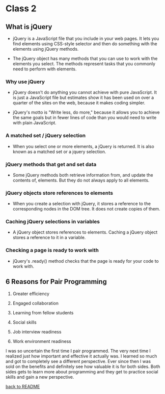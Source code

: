 # Class 2

## What is jQuery

- jQuery is a JavaScript file that you include in your web pages. It lets you find elements using CSS-style selector and then do something with the elements using jQuery methods.

- The jQuery object has many methods that you can use to work with the elements you select. The methods represent tasks that you commonly need to perform with elements.

### Why use jQuery

- jQuery doesn't do anything you cannot achieve with pure JavaScript. It is just a JavaScript file but estimates show it has been used on over a quarter of the sites on the web, because it makes coding simpler.

- jQuery's motto is "Write less, do more," because it allows you to achieve the same goals but in fewer lines of code than you would need to write with plain JavaScript.

### A matched set / jQuery selection

- When you select one or more elements, a jQuery is returned. It is also known as a matched set or a jquery selection.

### jQuery methods that get and set data

- Some jQuery methods both retrieve information from, and update the contents of, elements. But they do not always apply to all elements.

### jQuery objects store references to elements

- When you create a selection with jQuery, it stores a reference to the corresponding nodes in the DOM tree. It does not create copies of them.

### Caching jQuery selections in variables

- A jQuery object stores references to elements. Caching a jQuery object stores a reference to it in a variable.

### Checking a page is ready to work with

- jQuery's .ready() method checks that the page is ready for your code to work with.

## 6 Reasons for Pair Programming

1. Greater efficiency

1. Engaged collaboration

1. Learning from fellow students

1. Social skills

1. Job interview readiness

1. Work environment readiness

I was so uncertain the first time I pair programmed. The very next time I realized just how important and effective it actually was. I learned so much and got to completely see a different perspective. Ever since then I was sold on the benefits and definitely see how valuable it is for both sides. Both sides gets to learn more about programming and they get to practice social skills and gain a new perspective.

[back to README](README.md)
